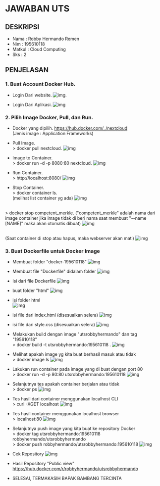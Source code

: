 # JAWABAN UTS

## DESKRIPSI
* Nama	 : Robby Hermando Remen
* Nim	 : 195610118
* Matkul : Cloud Computing
* Sks	 : 2

## PENJELASAN
### <b>1. Buat Account Docker Hub.</b>
* Login Dari website.
![img](/acc1.PNG).

* Login Dari Aplikasi.
![img](/acc2.PNG)

### <b>2. Pilih Image Docker, Pull, dan Run.</b><br>
* Docker yang dipilih.
https://hub.docker.com/_/nextcloud
<br>(Jenis image : Application Frameworks)


* Pull Image.
<br>> docker pull nextcloud.
![img](/pull1.PNG)


* Image to Container.
<br>> docker run -d -p 8080:80 nextcloud.
![img](/pull2.PNG)


* Run Container.
<br>> http://localhost:8080/
![img](/pull3.PNG)


* Stop Container.
<br>> docker container ls.
<br>(melihat list container yg ada)
![img](/pull5.PNG)

<br>> docker stop competent_merkle.
("competent_merkle" adalah nama dari image container jika image tidak di beri nama saat membuat "--name [NAME]" maka akan otomatis dibuat)
![img](/pull4.PNG)

<br>(Saat container di stop atau hapus, maka webserver akan mati)
![img](/pull6.PNG)


### <b>3. Buat Dockerfile untuk Docker Image</b><br>
* Membuat folder "docker-195610118"
![img](/push1.PNG)

* Membuat file "Dockerfile" didalam folder
![img](/push2.PNG)

* Isi dari file Dockerfile
![img](/push3.PNG)

* buat folder "html"
![img](/push4.PNG)

* isi folder html <br>
![img](/push5.PNG)

* isi file dari index.html (disesuaikan selera)
![img](/push6.PNG)

* isi file dari style.css (disesuaikan selera)
![img](/push7.PNG)

* Melakukan build dengan image "utsrobbyhermando" dan tag "195610118"
<br>> docker build -t utsrobbyhermando:195610118 .
![img](/push8.PNG)

* Melihat apakah image yg kita buat berhasil masuk atau tidak
<br>> docker image ls
![img](/push9.PNG)

* Lakukan run container pada image yang di buat dengan port 80
<br>> docker run -d -p 80:80 utsrobbyhermando:195610118
![img](/push10.PNG)

* Selanjutnya tes apakah container berjalan atau tidak
<br>> docker ps
![img](/push12.PNG)

* Tes hasil dari container menggunakan localhost CLI
<br>> curl -XGET localhost
![img](/push13.PNG)

* Tes hasil container menggunakan localhost browser
<br>> localhost:80
![img](/push11.PNG)

* Selanjutnya push image yang kita buat ke repository Docker
<br>> docker tag utsrobbyhermando:195610118 robbyhermando/utsrobbyhermando
<br>> docker push robbyhermando/utsrobbyhermando:195610118
![img](/push15.PNG)

* Cek Repository
![img](/push14.PNG)

* Hasil Repository "Public view" <br>
https://hub.docker.com/r/robbyhermando/utsrobbyhermando

* SELESAI, TERMAKASIH BAPAK BAMBANG TERCINTA
